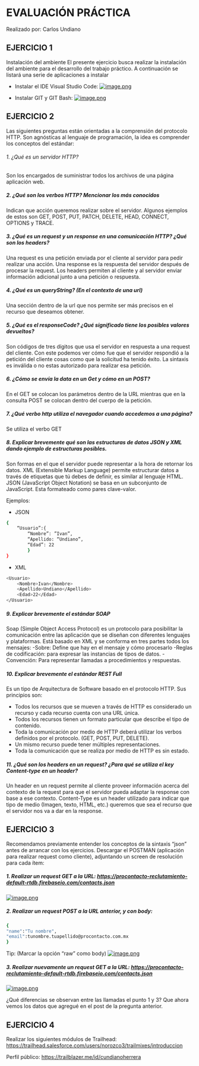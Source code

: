 # EVALUACIÓN PRÁCTICA
Realizado por: Carlos Undiano

## EJERCICIO 1
Instalación del ambiente
El presente ejercicio busca realizar la instalación del ambiente para el desarrollo del trabajo práctico. A continuación se listará una serie de aplicaciones a instalar

- Instalar el IDE Visual Studio Code: 
[![image.png](https://i.postimg.cc/gJsFzYjv/image.png)](https://postimg.cc/WFdfScM3)

- Instalar GIT y GIT Bash:
 [![image.png](https://i.postimg.cc/5yzrHbN7/image.png)](https://postimg.cc/BPqpkWFH)


## EJERCICIO 2
Las siguientes preguntas están orientadas a la comprensión del protocolo HTTP. Son agnósticas al lenguaje de programación, la idea es comprender los conceptos del estándar:
###### 1.	¿Qué es un servidor HTTP? 
Son los encargados de  suministrar todos los archivos de una página  aplicación web.

##### 2.	¿Qué son los verbos HTTP? Mencionar los más conocidos
Indican que acción queremos realizar sobre el servidor. Algunos ejemplos de estos son GET, POST, PUT, PATCH, DELETE, HEAD, CONNECT, OPTIONS y TRACE.

##### 3.	¿Qué es un request y un response en una comunicación HTTP? ¿Qué son los headers? 
Una request es una petición enviada por el cliente al servidor para pedir realizar una acción. Una response es la respuesta del servidor después de procesar la request. Los headers permiten al cliente y al servidor enviar información adicional junto a una petición o respuesta.


##### 4.	¿Qué es un queryString? (En el contexto de una url)
Una sección dentro de la url que nos permite ser más precisos en el recurso que deseamos obtener.

##### 5.	¿Qué es el responseCode? ¿Qué significado tiene los posibles valores devueltos?
Son códigos de tres dígitos que usa el servidor en respuesta a una request del cliente. Con este podemos ver cómo fue que el servidor respondió a la petición del cliente cosas como  que la solicitud ha tenido éxito. La sintaxis es inválida o no estas autorizado para realizar esa petición. 

##### 6.	¿Cómo se envía la data en un Get y cómo en un POST? 
En el GET  se colocan los parámetros dentro de la URL mientras que en la consulta POST  se colocan dentro del cuerpo de la petición.

##### 7.	¿Qué verbo http utiliza el navegador cuando accedemos a una página?
Se utiliza el verbo GET

##### 8.	Explicar brevemente qué son las estructuras de datos JSON y XML dando ejemplo de estructuras posibles.
Son formas en el que el servidor puede representar a la hora de retornar los datos. 
XML (Extensible Markup Language) permite estructurar datos a través de etiquetas que tú debes de definir,  es similar al lenguaje HTML.
JSON (JavaScript Object Notation) se basa en un subconjunto de JavaScript. Esta formateado como pares clave-valor.

Ejemplos:
- JSON
```sh
{
	“Usuario”:{
        “Nombre”: ”Ivan”,
		“Apellido: “Undiano”,
		“Edad”: 22
		}	
}
```
- XML
```sh
<Usuario>
	<Nombre>Ivan</Nombre>
	<Apellido>Undiano</Apellido>
	<Edad>22</Edad>
</Usuario>
```


##### 9.	Explicar brevemente el estándar SOAP
Soap (Simple Object Access Protocol) es un protocolo para posibilitar la comunicación entre las aplicación que se diseñan con diferentes lenguajes y plataformas. Está basado en XML y se conforma en tres partes todos los mensajes:
-Sobre: Define que hay en el mensaje y cómo procesarlo
-Reglas de codificación: para expresar las instancias de tipos de datos.
-Convención: Para representar llamadas a procedimientos y respuestas.


##### 10.	Explicar brevemente el estándar REST Full
Es un tipo de Arquitectura de Software basado en el protocolo HTTP. Sus principios son:
* Todos los recursos que se mueven a través de HTTP es considerado un recurso y cada recurso cuenta con una URL única.
* Todos los recursos tienen un formato particular que describe el tipo de contenido.
* Toda la comunicación por medio de HTTP deberá utilizar los verbos definidos por el protocolo. (GET, POST, PUT, DELETE).
* Un mismo recurso puede tener múltiples representaciones.
* Toda la comunicación  que se realiza por medio de HTTP es sin estado. 



##### 11.	¿Qué son los headers en un request? ¿Para qué se utiliza el key Content-type en un header?
Un header en un request permite al cliente proveer información acerca del contexto de la request para que el servidor pueda adaptar la response con base a ese contexto. Content-Type es un header utilizado para indicar que tipo de medio (Imagen, texto, HTML, etc.) queremos que sea el recurso que el servidor nos va a dar en la response.

## EJERCICIO 3
Recomendamos previamente entender los conceptos de la sintaxis “json” antes de arrancar con los ejercicios.
Descargar el POSTMAN (aplicación para realizar request como cliente), adjuntando un screen de resolución para cada ítem:


##### 1.	Realizar un request GET a la URL: https://procontacto-reclutamiento-default-rtdb.firebaseio.com/contacts.json
 [![image.png](https://i.postimg.cc/DyTk65v4/image.png)](https://postimg.cc/c6Xb4R8d)
##### 2.	Realizar un request POST a la URL anterior, y con body:

```sh
{
"name":"Tu nombre",
"email":tunombre.tuapellido@procontacto.com.mx
}
```
Tip: (Marcar la opción “raw” como body)
 [![image.png](https://i.postimg.cc/mDBCV056/image.png)](https://postimg.cc/yJpD8rBF)
 
##### 3.	Realizar nuevamente un request GET a la URL: https://procontacto-reclutamiento-default-rtdb.firebaseio.com/contacts.json
 [![image.png](https://i.postimg.cc/HWSX4v4B/image.png)](https://postimg.cc/F1LYhZ6L)
 
 ¿Qué diferencias se observan entre las llamadas el punto 1 y 3?
Que ahora vemos los datos que agregué en el post de la pregunta anterior.
## EJERCICIO 4

Realizar los siguientes módulos de Trailhead:
https://trailhead.salesforce.com/users/norozco3/trailmixes/introduccion

Perfil público: https://trailblazer.me/id/cundianoherrera

